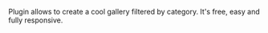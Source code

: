 Plugin allows to create a cool gallery filtered by category.  It's free, easy and fully responsive.
